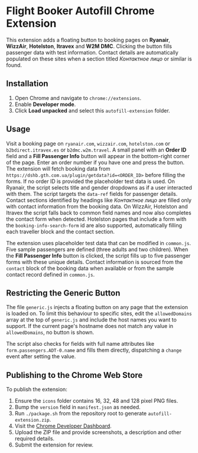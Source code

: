 # Flight Booker Autofill Chrome Extension

This extension adds a floating button to booking pages on **Ryanair**, **WizzAir**, **Hotelston**, **Itravex** and **W2M DMC**. Clicking the button fills passenger data with test information. Contact details are automatically populated on these sites when a section titled *Контактное лицо* or similar is found.

## Installation
1. Open Chrome and navigate to `chrome://extensions`.
2. Enable **Developer mode**.
3. Click **Load unpacked** and select this `autofill-extension` folder.

## Usage
Visit a booking page on `ryanair.com`, `wizzair.com`, `hotelston.com` or `b2bdirect.itravex.es` or `b2dmc.w2m.travel`. A small panel with an **Order ID** field and a **Fill Passenger Info** button will appear in the bottom-right corner of the page. Enter an order number if you have one and press the button. The extension will fetch booking data from `https://dshb.gth.com.ua/plugin/getdata?id=<ORDER_ID>` before filling the forms. If no order ID is provided the placeholder test data is used. On Ryanair, the script selects title and gender dropdowns as if a user interacted with them. The script targets the `data-ref` fields for passenger details. Contact sections identified by headings like *Контактное лицо* are filled only with contact information from the booking data. On WizzAir, Hotelston and Itravex the script falls back to common field names and now also completes the contact form when detected. Hotelston pages that include a form with the `booking-info-search-form` id are also supported, automatically filling each traveller block and the contact section.

The extension uses placeholder test data that can be modified in `common.js`.
Five sample passengers are defined (three adults and two children). When the
**Fill Passenger Info** button is clicked, the script fills up to five passenger
forms with these unique details. Contact information is sourced from the
`contact` block of the booking data when available or from the sample contact
record defined in `common.js`.

## Restricting the Generic Button
The file `generic.js` injects a floating button on any page that the extension
is loaded on. To limit this behaviour to specific sites, edit the
`allowedDomains` array at the top of `generic.js` and include the host names you
want to support. If the current page's hostname does not match any value in
`allowedDomains`, no button is shown.

The script also checks for fields with full name attributes like
`form.passengers.ADT-0.name` and fills them directly, dispatching a `change`
event after setting the value.

## Publishing to the Chrome Web Store

To publish the extension:

1. Ensure the `icons` folder contains 16, 32, 48 and 128 pixel PNG files.
2. Bump the `version` field in `manifest.json` as needed.
3. Run `./package.sh` from the repository root to generate `autofill-extension.zip`.
4. Visit the [Chrome Developer Dashboard](https://chrome.google.com/webstore/developer/dashboard).
5. Upload the ZIP file and provide screenshots, a description and other required details.
6. Submit the extension for review.
